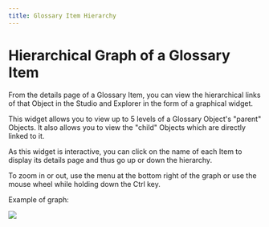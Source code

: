 ```yaml
---
title: Glossary Item Hierarchy
---
```


# Hierarchical Graph of a Glossary Item

From the details page of a Glossary Item, you can view the hierarchical links of that Object in the Studio and Explorer in the form of a graphical widget.

This widget allows you to view up to 5 levels of a Glossary Object's "parent" Objects. It also allows you to view the "child" Objects which are directly linked to it.

As this widget is interactive, you can click on the name of each Item to display its details page and thus go up or down the hierarchy.

To zoom in or out, use the menu at the bottom right of the graph or use the mouse wheel while holding down the Ctrl key.

Example of graph:

  ![](/img/zeenea-glossary-hierarchy.png)

